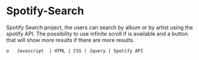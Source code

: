 # Spotify-Search

Spotify Search project, the users can search by album or by artist using the spotify API. The possibility to use infinite scroll if is available and a button that will show more results if there are more results.

    o	Javascript  | HTML | CSS | Jquery | Spotify API
